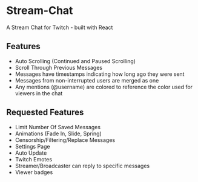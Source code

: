 # Stream-Chat
A Stream Chat for Twitch - built with React

## Features
- Auto Scrolling (Continued and Paused Scrolling)
- Scroll Through Previous Messages
- Messages have timestamps indicating how long ago they were sent
- Messages from non-interrupted users are merged as one
- Any mentions (@username) are colored to reference the color used for viewers in the chat

## Requested Features
- Limit Number Of Saved Messages
- Animations (Fade In, Slide, Spring)
- Censorship/Filtering/Replace Messages
- Settings Page
- Auto Update
- Twitch Emotes
- Streamer/Broadcaster can reply to specific messages
- Viewer badges
